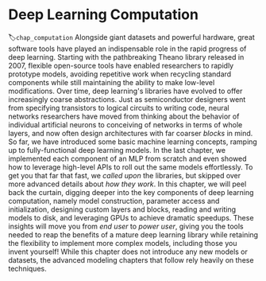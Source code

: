 # Deep Learning Computation
:label:`chap_computation`
Alongside giant datasets and powerful hardware,
great software tools have played an indispensable role
in the rapid progress of deep learning.
Starting with the pathbreaking Theano library released in 2007,
flexible open-source tools have enabled researchers
to rapidly prototype models, avoiding repetitive work
when recycling standard components
while still maintaining the ability to make low-level modifications.
Over time, deep learning's libraries have evolved
to offer increasingly coarse abstractions.
Just as semiconductor designers went from specifying transistors
to logical circuits to writing code,
neural networks researchers have moved from thinking about
the behavior of individual artificial neurons
to conceiving of networks in terms of whole layers,
and now often design architectures with far coarser *blocks* in mind.
So far, we have introduced some basic machine learning concepts,
ramping up to fully-functional deep learning models.
In the last chapter,
we implemented each component of an MLP from scratch
and even showed how to leverage high-level APIs
to roll out the same models effortlessly.
To get you that far that fast, we *called upon* the libraries,
but skipped over more advanced details about *how they work*.
In this chapter, we will peel back the curtain,
digging deeper into the key components of deep learning computation,
namely model construction, parameter access and initialization,
designing custom layers and blocks, reading and writing models to disk,
and leveraging GPUs to achieve dramatic speedups.
These insights will move you from *end user* to *power user*,
giving you the tools needed to reap the benefits
of a mature deep learning library while retaining the flexibility
to implement more complex models, including those you invent yourself!
While this chapter does not introduce any new models or datasets,
the advanced modeling chapters that follow rely heavily on these techniques.